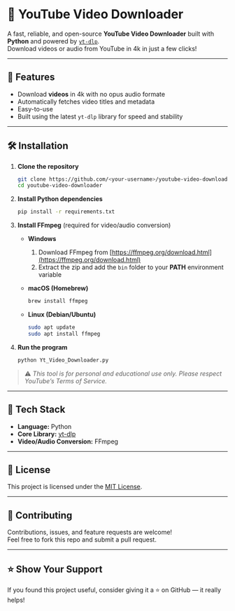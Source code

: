 # 🎥 YouTube Video Downloader

A fast, reliable, and open-source **YouTube Video Downloader** built with **Python** and powered by [`yt-dlp`](https://github.com/yt-dlp/yt-dlp).  
Download videos or audio from YouTube in 4k in just a few clicks!

---

## 🚀 Features
- Download **videos** in 4k with no opus audio formate
- Automatically fetches video titles and metadata
- Easy-to-use
- Built using the latest `yt-dlp` library for speed and stability  

---

## 🛠️ Installation

1. **Clone the repository**
   ```bash
   git clone https://github.com/<your-username>/youtube-video-downloader.git
   cd youtube-video-downloader
   ```

2. **Install Python dependencies**
   ```bash
   pip install -r requirements.txt
   ```

3. **Install FFmpeg** (required for video/audio conversion)

   - **Windows**  
     1. Download FFmpeg from [https://ffmpeg.org/download.html](https://ffmpeg.org/download.html)  
     2. Extract the zip and add the `bin` folder to your **PATH** environment variable  

   - **macOS (Homebrew)**
     ```bash
     brew install ffmpeg
     ```

   - **Linux (Debian/Ubuntu)**
     ```bash
     sudo apt update
     sudo apt install ffmpeg
     ```

4. **Run the program**
   ```bash
   python Yt_Video_Downloader.py
   ```

> ⚠️ *This tool is for personal and educational use only. Please respect YouTube’s Terms of Service.*

---

## 🧰 Tech Stack
- **Language:** Python  
- **Core Library:** [yt-dlp](https://github.com/yt-dlp/yt-dlp)  
- **Video/Audio Conversion:** FFmpeg

---

## 📄 License
This project is licensed under the [MIT License](LICENSE).

---

## 💬 Contributing
Contributions, issues, and feature requests are welcome!  
Feel free to fork this repo and submit a pull request.

---

## ⭐ Show Your Support
If you found this project useful, consider giving it a ⭐ on GitHub — it really helps!


